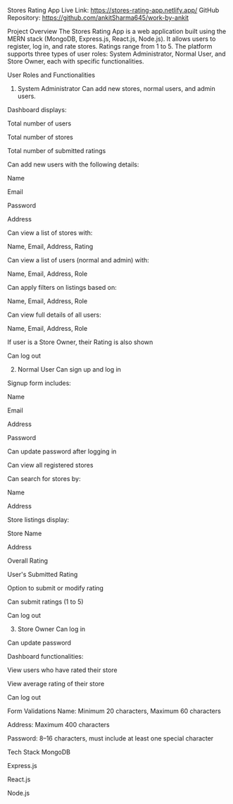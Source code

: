 Stores Rating App
Live Link: https://stores-rating-app.netlify.app/
GitHub Repository: https://github.com/ankitSharma645/work-by-ankit

Project Overview
The Stores Rating App is a web application built using the MERN stack (MongoDB, Express.js, React.js, Node.js). It allows users to register, log in, and rate stores. Ratings range from 1 to 5. The platform supports three types of user roles: System Administrator, Normal User, and Store Owner, each with specific functionalities.

User Roles and Functionalities
1. System Administrator
Can add new stores, normal users, and admin users.

Dashboard displays:

Total number of users

Total number of stores

Total number of submitted ratings

Can add new users with the following details:

Name

Email

Password

Address

Can view a list of stores with:

Name, Email, Address, Rating

Can view a list of users (normal and admin) with:

Name, Email, Address, Role

Can apply filters on listings based on:

Name, Email, Address, Role

Can view full details of all users:

Name, Email, Address, Role

If user is a Store Owner, their Rating is also shown

Can log out

2. Normal User
Can sign up and log in

Signup form includes:

Name

Email

Address

Password

Can update password after logging in

Can view all registered stores

Can search for stores by:

Name

Address

Store listings display:

Store Name

Address

Overall Rating

User's Submitted Rating

Option to submit or modify rating

Can submit ratings (1 to 5)

Can log out

3. Store Owner
Can log in

Can update password

Dashboard functionalities:

View users who have rated their store

View average rating of their store

Can log out

Form Validations
Name: Minimum 20 characters, Maximum 60 characters

Address: Maximum 400 characters

Password: 8–16 characters, must include at least one special character

Tech Stack
MongoDB

Express.js

React.js

Node.js
